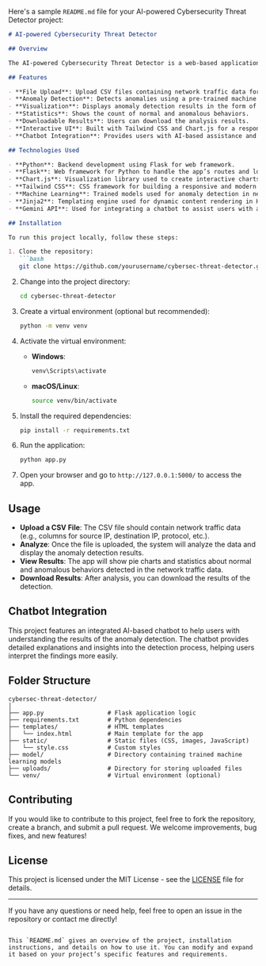 Here's a sample `README.md` file for your AI-powered Cybersecurity Threat Detector project:

```markdown
# AI-powered Cybersecurity Threat Detector

## Overview

The AI-powered Cybersecurity Threat Detector is a web-based application designed to detect network traffic anomalies using machine learning models. The app enables users to upload CSV files containing network traffic data, which are then analyzed for any unusual behavior, identified as anomalies, or classified as normal traffic. The application visualizes the results with interactive charts and provides statistical data on anomaly detection.

## Features

- **File Upload**: Upload CSV files containing network traffic data for analysis.
- **Anomaly Detection**: Detects anomalies using a pre-trained machine learning model.
- **Visualization**: Displays anomaly detection results in the form of pie charts and other graphical visualizations.
- **Statistics**: Shows the count of normal and anomalous behaviors.
- **Downloadable Results**: Users can download the analysis results.
- **Interactive UI**: Built with Tailwind CSS and Chart.js for a responsive, user-friendly interface.
- **Chatbot Integration**: Provides users with AI-based assistance and explanations for detected anomalies.

## Technologies Used

- **Python**: Backend development using Flask for web framework.
- **Flask**: Web framework for Python to handle the app’s routes and logic.
- **Chart.js**: Visualization library used to create interactive charts for anomaly detection.
- **Tailwind CSS**: CSS framework for building a responsive and modern user interface.
- **Machine Learning**: Trained models used for anomaly detection in network traffic data.
- **Jinja2**: Templating engine used for dynamic content rendering in HTML templates.
- **Gemini API**: Used for integrating a chatbot to assist users with analysis and explanations.

## Installation

To run this project locally, follow these steps:

1. Clone the repository:
   ```bash
   git clone https://github.com/yourusername/cybersec-threat-detector.git
   ```

2. Change into the project directory:
   ```bash
   cd cybersec-threat-detector
   ```

3. Create a virtual environment (optional but recommended):
   ```bash
   python -m venv venv
   ```

4. Activate the virtual environment:
   - **Windows**:
     ```bash
     venv\Scripts\activate
     ```
   - **macOS/Linux**:
     ```bash
     source venv/bin/activate
     ```

5. Install the required dependencies:
   ```bash
   pip install -r requirements.txt
   ```

6. Run the application:
   ```bash
   python app.py
   ```

7. Open your browser and go to `http://127.0.0.1:5000/` to access the app.

## Usage

- **Upload a CSV File**: The CSV file should contain network traffic data (e.g., columns for source IP, destination IP, protocol, etc.).
- **Analyze**: Once the file is uploaded, the system will analyze the data and display the anomaly detection results.
- **View Results**: The app will show pie charts and statistics about normal and anomalous behaviors detected in the network traffic data.
- **Download Results**: After analysis, you can download the results of the detection.

## Chatbot Integration

This project features an integrated AI-based chatbot to help users with understanding the results of the anomaly detection. The chatbot provides detailed explanations and insights into the detection process, helping users interpret the findings more easily.

## Folder Structure

```
cybersec-threat-detector/
│
├── app.py                  # Flask application logic
├── requirements.txt        # Python dependencies
├── templates/              # HTML templates
│   └── index.html          # Main template for the app
├── static/                 # Static files (CSS, images, JavaScript)
│   └── style.css           # Custom styles
├── model/                  # Directory containing trained machine learning models
├── uploads/                # Directory for storing uploaded files
└── venv/                   # Virtual environment (optional)
```

## Contributing

If you would like to contribute to this project, feel free to fork the repository, create a branch, and submit a pull request. We welcome improvements, bug fixes, and new features!

## License

This project is licensed under the MIT License - see the [LICENSE](LICENSE) file for details.

---

If you have any questions or need help, feel free to open an issue in the repository or contact me directly!

```

This `README.md` gives an overview of the project, installation instructions, and details on how to use it. You can modify and expand it based on your project’s specific features and requirements.